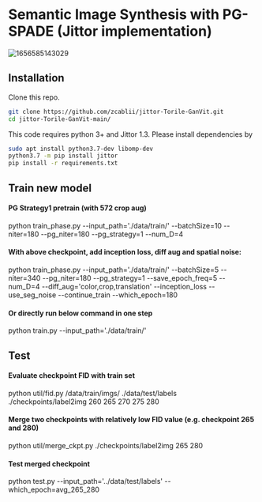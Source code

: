 # Semantic Image Synthesis with PG-SPADE (Jittor implementation)

![1656585143029](image/README/1656585143029.png)

## Installation

Clone this repo.

```bash
git clone https://github.com/zcablii/jittor-Torile-GanVit.git
cd jittor-Torile-GanVit-main/
```

This code requires python 3+ and Jittor 1.3. Please install dependencies by

```bash
sudo apt install python3.7-dev libomp-dev  
python3.7 -m pip install jittor  
pip install -r requirements.txt
```

## Train new model

#### PG Strategy1 pretrain (with 572 crop aug)

python train_phase.py --input_path='./data/train/' --batchSize=10 --niter=180 --pg_niter=180 --pg_strategy=1 --num_D=4

#### With above checkpoint, add inception loss, diff aug and spatial noise:

python train_phase.py --input_path='./data/train/' --batchSize=5 --niter=340 --pg_niter=180 --pg_strategy=1 --save_epoch_freq=5 --num_D=4 --diff_aug='color,crop,translation' --inception_loss --use_seg_noise --continue_train --which_epoch=180

#### Or directly run below command in one step

python train.py --input_path='./data/train/' 


## Test

#### Evaluate checkpoint FID with train set
python util/fid.py /data/train/imgs/ ./data/test/labels ./checkpoints/label2img 260 265 270 275 280 

#### Merge two checkpoints with relatively low FID value (e.g. checkpoint 265 and 280) 
python util/merge_ckpt.py ./checkpoints/label2img 265 280

#### Test merged checkpoint
python test.py --input_path='../data/test/labels' --which_epoch=avg_265_280

